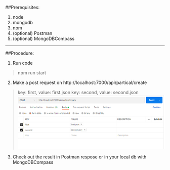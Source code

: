 
##Prerequisites: 

1. node
2. mongodb
3. npm
4. (optional) Postman 
5. (optional) MongoDBCompass
____

##Procedure: 

1. Run code
> npm run start
2. Make a post request on http://localhost:7000/api/partical/create 
 >key: first, value: first.json
 >key: second, value: second.json
![](screen.png)
3. Check out the result in Postman respose or in your local db with MongoDBCompass

